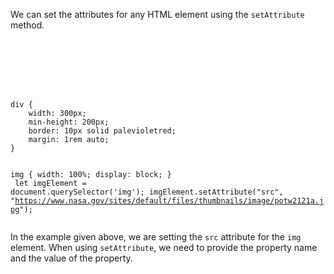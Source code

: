We can set the attributes for any
HTML element using the `setAttribute`
method.

<codeblock language="javascript" type="lesson">
<code>
<panel language="html">
<div>
    <img>
</div>
</panel>
<panel language="css">
div {
    width: 300px;
    min-height: 200px;
    border: 10px solid palevioletred;
    margin: 1rem auto;
}

img {
    width: 100%;
    display: block;
}
</panel>
<panel language="javascript">
let imgElement = document.querySelector('img');
imgElement.setAttribute("src", "https://www.nasa.gov/sites/default/files/thumbnails/image/potw2121a.jpg");
</panel>
</code>
</codeblock>

In the example given above, we are
setting the `src` attribute for
the `img` element. When using `setAttribute`,
we need to provide the property name
and the value of the property.